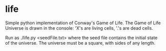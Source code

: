 life
====

Simple python implementation of Conway's Game of Life.
The Game of Life Universe is drawn in the console:
'X's are living cells, '.'s are dead cells.

Run as ./life.py <seedFile.txt>
where the seed file contains the initial state of the universe.  The universe
must be a square, with sides of any length.

